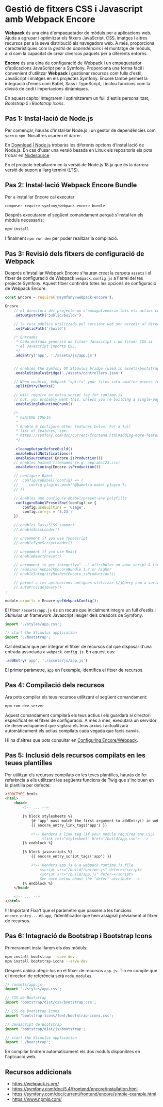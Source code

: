# Gestió de fitxers CSS i Javascript amb Webpack Encore

**Webpack** és una eina d'empaquetador de mòduls per a aplicacions web. Ajuda a agrupar i optimitzar els fitxers JavaScript, CSS, 
imatges i altres recursos per a la seva distribució als navegadors web. A més, proporciona característiques com la 
*gestió de dependències* i el muntatge de mòduls, així com la capacitat de crear diversos paquets per a diferents entorns.

**Encore** és una eina de configuració de Webpack i un empaquetador d'aplicacions JavaScript per a Symfony. Proporciona 
una forma fàcil i convenient d'utilitzar **Webpack** i gestionar recursos com fulls d'estil, JavaScript i imatges 
en els projectes Symfony. Encore també permet la integració d'eines com Babel, Sass i TypeScript, i inclou funcions 
com la divisió de codi i importacions dinàmiques.

En aquest capítol integrarem i optimitzarem un full d'estils personalitzat, _Bootstrap 5_ i _Bootstrap Icons_.

## Pas 1: Instal·lació de Node.js 

Per començar, hauràs d'instal·lar Node.js i un gestor de dependències com `yarn` o `npm`. Nosaltres usarem el darrer.

En [Download | Node.js](https://nodejs.org/en/download/) trobaràs les diferents opcions d'instal·lació de Node.js. En cas d'usar una versió basada en 
Linux els repositoris els pots trobar en [Nodesource](https://github.com/nodesource/distributions/blob/master/README.md#debinstall)

En el projecte treballarem en la versió de Node.js 18 ja que és la darrera versió de suport a llarg termini (LTS).

## Pas 2: Instal·lació Webpack Encore Bundle

Per a instal·lar Encore cal executar:

```sh
composer require symfony/webpack-encore-bundle
```

Després executarem el següent comandament perquè s'instal·len els mòduls necessaris: 

```sh
npm install
``` 
I finalment `npm run dev` per poder realitzar la compilació.

## Pas 3: Revisió dels fitxers de configuració de Webpack

Després d'instal·lar Webpack Encore s'hauran creat la carpeta `assets` i el fitxer de configuració de Webpack `webpack.config.js` a l'arrel del teu projecte Symfony. Aquest fitxer contindrà totes les opcions de configuració de Webpack Encore.

```javascript
const Encore = require('@symfony/webpack-encore');

Encore
    // el directori del projecte on s'emmagatzemaran tots els actius compilats
    .setOutputPath('public/build/')

    // la ruta pública utilitzada pel servidor web per accedir al directori anterior
    .setPublicPath('/build')

    /* Entrades
     * Cada entrada generarà un fitxer Javascript i un fitxer CSS si
     * el Javascript importa CSS.
     */
    .addEntry('app', './assets/js/app.js')


    // enables the Symfony UX Stimulus bridge (used in assets/bootstrap.js)
    .enableStimulusBridge('./assets/controllers.json')

    // When enabled, Webpack "splits" your files into smaller pieces for greater optimization.
    .splitEntryChunks()

    // will require an extra script tag for runtime.js
    // but, you probably want this, unless you're building a single-page app
    .enableSingleRuntimeChunk()

    /*
     * FEATURE CONFIG
     *
     * Enable & configure other features below. For a full
     * list of features, see:
     * https://symfony.com/doc/current/frontend.html#adding-more-features
     */
    
    .cleanupOutputBeforeBuild()
    .enableBuildNotifications()
    .enableSourceMaps(!Encore.isProduction())
    // enables hashed filenames (e.g. app.abc123.css)
    .enableVersioning(Encore.isProduction())

    // configure Babel
    // .configureBabel((config) => {
    //     config.plugins.push('@babel/a-babel-plugin');
    // })

    // enables and configure @babel/preset-env polyfills
    .configureBabelPresetEnv((config) => {
        config.useBuiltIns = 'usage';
        config.corejs = '3.23';
    })

    // enables Sass/SCSS support
    //.enableSassLoader()

    // uncomment if you use TypeScript
    //.enableTypeScriptLoader()

    // uncomment if you use React
    //.enableReactPreset()

    // uncomment to get integrity="..." attributes on your script & link tags
    // requires WebpackEncoreBundle 1.4 or higher
    //.enableIntegrityHashes(Encore.isProduction())

    // permet a les aplicacions antigues utilitzar $/jQuery com a variable global
    //.autoProvidejQuery()
;

module.exports = Encore.getWebpackConfig();
```

El fitxer `/assets/app.js` és un recurs que inicialment integra un full
d'estils i _Stimulus_ un framework Javascript lleuger dels creadors de Symfony.

```javascript
import './styles/app.css';

// start the Stimulus application
import './bootstrap';
```
Cal destacar que per integrar el fitxer de recursos cal que disposar
d'una entrada associada a `webpack.config.js`. En aquest cas:

```javascript
.addEntry('app', './assets/js/app.js')
```

El primer paràmetre, `app` en l'exemple, identifica el fitxer de recursos.

## Pas 4: Compilació dels recursos

Ara pots compilar els teus recursos utilitzant el següent comandament:

```sh
npm run dev-server
```

Aquest comandament compilarà els teus actius i els guardarà al
directori especificat en el fitxer de configuració. A més a més, executarà un servidor de desenvolupament que vigilarà els teus arxius i actualitzarà automàticament els actius compilats cada vegada que facis canvis.

Hi ha d'altres que pots consultar en [Configuring Encore/Webpack](https://symfony.com/doc/current/frontend/encore/simple-example.html#configuring-encore-webpack).

## Pas 5: Inclusió dels recursos compilats en les teues plantilles

Per utilitzar els recursos compilats en les teves plantilles, hauràs de fer referència a ells utilitzant les següents funcions de Twig que s'inclouen en la plantilla per defecte:

```html hl_lines="8 15"
<!DOCTYPE html>
<html>
    <head>
        <!-- ... -->

        {% block stylesheets %}
            {# 'app' must match the first argument to addEntry() in webpack.config.js #}
            {{ encore_entry_link_tags('app') }}

            <!-- Renders a link tag (if your module requires any CSS)
                 <link rel="stylesheet" href="/build/app.css"> -->
        {% endblock %}

        {% block javascripts %}
            {{ encore_entry_script_tags('app') }}

            <!-- Renders app.js & a webpack runtime.js file
                <script src="/build/runtime.js" defer></script>
                <script src="/build/app.js" defer></script>
                See note below about the "defer" attribute -->
        {% endblock %}
    </head>

    <!-- ... -->
</html>
```

!!! Important
    Fixa't que el paràmetre que passem a les funcions `encore_entry...` és `app`, l'identificador que hem assignat prèviament al fitxer de recursos.

## Pas 6: Integració de Bootstrap i Bootstrap Icons

Primerament instal·larem els dos mòduls: 

```sh
npm install bootstrap --save-dev
npm install bootstrap-icons --save-dev
```

Després caldrà afegir-los en el fitxer de recursos `app.js`. Tin en compte 
que el directori de referència serà `node_modules`.

```javascript
// /assets/app.js
import './styles/app.css';

// CSS de Bootstrap
import 'bootstrap/dist/css/bootstrap.css';

// CSS de Bootstrap Icons
import 'bootstrap-icons/font/bootstrap-icons.css';

// Javascript de Bootstrap
import 'bootstrap/dist/js/bootstrap';

// start the Stimulus application
import './bootstrap';
```
En compilar tindrem automàticament els dos mòduls disponibles en l'aplicació web.

## Recursos addicionals

- https://webpack.js.org/
- https://symfony.com/doc/5.4/frontend/encore/installation.html
- https://symfony.com/doc/current/frontend/encore/simple-example.html
- https://www.npmjs.com/

